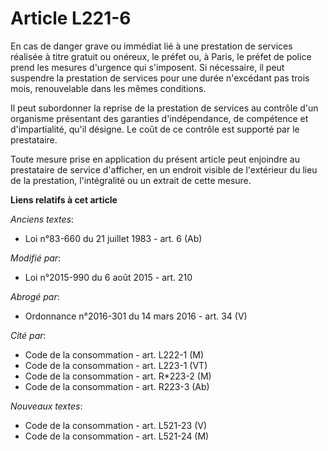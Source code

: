 # Article L221-6

En cas de danger grave ou immédiat lié à une prestation de services réalisée à titre gratuit ou onéreux, le préfet ou, à
Paris, le préfet de police prend les mesures d'urgence qui s'imposent. Si nécessaire, il peut suspendre la prestation de
services pour une durée n'excédant pas trois mois, renouvelable dans les mêmes conditions.

Il peut subordonner la reprise de la prestation de services au contrôle d'un organisme présentant des garanties
d'indépendance, de compétence et d'impartialité, qu'il désigne. Le coût de ce contrôle est supporté par le prestataire.

Toute mesure prise en application du présent article peut enjoindre au prestataire de service d'afficher, en un endroit
visible de l'extérieur du lieu de la prestation, l'intégralité ou un extrait de cette mesure.

**Liens relatifs à cet article**

_Anciens textes_:

  - Loi n°83-660 du 21 juillet 1983 - art. 6 (Ab)

_Modifié par_:

  - Loi n°2015-990 du 6 août 2015 - art. 210

_Abrogé par_:

  - Ordonnance n°2016-301 du 14 mars 2016 - art. 34 (V)

_Cité par_:

  - Code de la consommation - art. L222-1 (M)
  - Code de la consommation - art. L223-1 (VT)
  - Code de la consommation - art. R*223-2 (M)
  - Code de la consommation - art. R223-3 (Ab)

_Nouveaux textes_:

  - Code de la consommation - art. L521-23 (V)
  - Code de la consommation - art. L521-24 (M)
